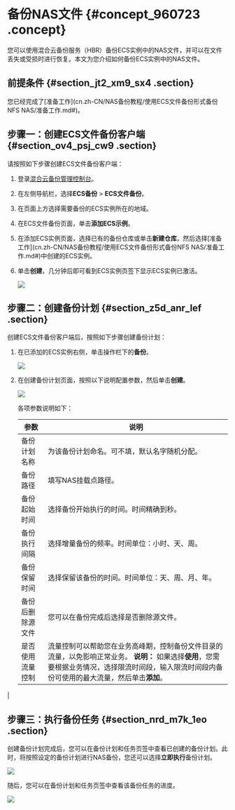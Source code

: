 # 备份NAS文件 {#concept_960723 .concept}

您可以使用混合云备份服务（HBR）备份ECS实例中的NAS文件，并可以在文件丢失或受损时进行恢复。本文为您介绍如何备份ECS实例中的NAS文件。

## 前提条件 {#section_jt2_xm9_sx4 .section}

您已经完成了[准备工作](cn.zh-CN/NAS备份教程/使用ECS文件备份形式备份NFS NAS/准备工作.md#)。

## 步骤一：创建ECS文件备份客户端 {#section_ov4_psj_cw9 .section}

请按照如下步骤创建ECS文件备份客户端：

1.  登录[混合云备份管理控制台](https://hbr.console.aliyun.com)。
2.  在左侧导航栏，选择**ECS备份** \> **ECS文件备份**。
3.  在页面上方选择需要备份的ECS实例所在的地域。
4.  在ECS文件备份页面，单击**添加ECS示例**。
5.  在添加ECS实例页面，选择已有的备份仓库或单击**新建仓库**，然后选择[准备工作](cn.zh-CN/NAS备份教程/使用ECS文件备份形式备份NFS NAS/准备工作.md#)中创建的ECS实例。
6.  单击**创建**，几分钟后即可看到ECS实例页签下显示ECS实例已激活。

    ![](http://static-aliyun-doc.oss-cn-hangzhou.aliyuncs.com/assets/img/776277/156233334450609_zh-CN.png)


## 步骤二：创建备份计划 {#section_z5d_anr_lef .section}

创建ECS文件备份客户端后，按照如下步骤创建备份计划：

1.  在已添加的ECS实例右侧，单击操作栏下的**备份**。

    ![](http://static-aliyun-doc.oss-cn-hangzhou.aliyuncs.com/assets/img/776277/156233334550614_zh-CN.png)

2.  在创建备份计划页面，按照以下说明配置参数，然后单击**创建**。

    ![](http://static-aliyun-doc.oss-cn-hangzhou.aliyuncs.com/assets/img/776277/156233334550685_zh-CN.jpg)

    各项参数说明如下：

    |参数|说明|
    |--|--|
    |备份计划名称|为该备份计划命名。可不填，默认名字随机分配。|
    |备份路径|填写NAS挂载点路径。|
    |备份起始时间|选择备份开始执行的时间。时间精确到秒。|
    |备份执行间隔|选择增量备份的频率。时间单位：小时、天、周。|
    |备份保留时间|选择保留该备份的时间。时间单位：天、周、月、年。|
    |备份后删除源文件|您可以在备份完成后选择是否删除源文件。|
    |是否使用流量控制|流量控制可以帮助您在业务高峰期，控制备份文件目录的流量，以免影响正常业务。 **说明：** 如果选择**使用**，您需要根据业务情况，选择限流时间段，输入限流时间段内备份可使用的最大流量，然后单击**添加**。

 |


## 步骤三：执行备份任务 {#section_nrd_m7k_1eo .section}

创建备份计划完成后，您可以在备份计划和任务页签中查看已创建的备份计划。此时，将按照设定的备份计划进行NAS备份，您还可以选择**立即执行**备份计划。

![](http://static-aliyun-doc.oss-cn-hangzhou.aliyuncs.com/assets/img/776277/156233334550624_zh-CN.jpg)

随后，您可以在备份计划和任务页签中查看该备份任务的进度。

![](http://static-aliyun-doc.oss-cn-hangzhou.aliyuncs.com/assets/img/776277/156233334550627_zh-CN.png)

